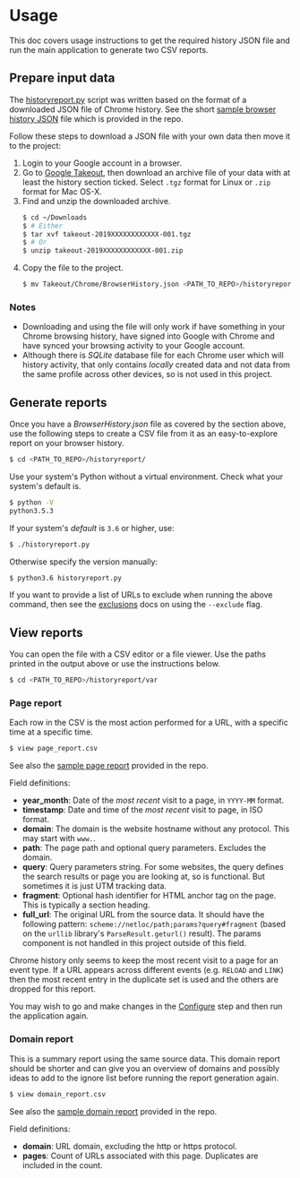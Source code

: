 # Usage

This doc covers usage instructions to get the required history JSON file and run the main application to generate two CSV reports.


## Prepare input data

The [historyreport.py](/historyreport/historyreport.py) script was written based on the format of a downloaded JSON file of Chrome history. See the short [sample browser history JSON](/historyreport/var/samples/BrowserHistory.json) file which is provided in the repo.

Follow these steps to download a JSON file with your own data then move it to the project:

1. Login to your Google account in a browser.
2. Go to [Google Takeout](https://takeout.google.com/settings/takeout), then download an archive file of your data with at least the history section ticked. Select `.tgz` format for Linux or `.zip` format for Mac OS-X.
3. Find and unzip the downloaded archive.
    ```bash
    $ cd ~/Downloads
    $ # Either
    $ tar xvf takeout-2019XXXXXXXXXXXX-001.tgz
    $ # Or
    $ unzip takeout-2019XXXXXXXXXXXX-001.zip
    ```
4. Copy the file to the project.
    ```bash
    $ mv Takeout/Chrome/BrowserHistory.json <PATH_TO_REPO>/historyreport/var/
    ```

### Notes

- Downloading and using the file will only work if have something in your Chrome browsing history, have signed into Google with Chrome and have synced your browsing activity to your Google account.
- Although there is _SQLite_ database file for each Chrome user which will history activity, that only contains _locally_ created data and not data from the same profile across other devices, so is not used in this project.


## Generate reports

Once you have a _BrowserHistory.json_ file as covered by the section above, use the following steps to create a CSV file from it as an easy-to-explore report on your browser history.

```bash
$ cd <PATH_TO_REPO>/historyreport/
```

Use your system's Python without a virtual environment. Check what your system's default is.

```bash
$ python -V
python3.5.3
```

If your system's _default_ is `3.6` or higher, use:

```bash
$ ./historyreport.py
```

Otherwise specify the version manually:

```bash
$ python3.6 historyreport.py
```

If you want to provide a list of URLs to exclude when running the above command, then see the [exclusions](exclusions.md) docs on using the `--exclude` flag.


## View reports

You can open the file with a CSV editor or a file viewer. Use the paths printed in the output above or use the instructions below.


```bash
$ cd <PATH_TO_REPO>/historyreport/var
```

### Page report

Each row in the CSV is the most action performed for a URL, with a specific time at a specific time.

```bash
$ view page_report.csv
```

See also the [sample page report](/historyreport/var/samples/page_report.csv) provided in the repo.

Field definitions:

- **year_month**: Date of the _most recent_ visit to a page, in `YYYY-MM` format.
- **timestamp**: Date and time of the _most recent_ visit to page, in ISO format.
- **domain**: The domain is the website hostname without any protocol. This may start with `www.`.
- **path**: The page path and optional query parameters. Excludes the domain.
- **query**: Query parameters string.  For some websites, the query defines the search results or page you are looking at, so is functional. But sometimes it is just UTM tracking data.
- **fragment**: Optional hash identifier for HTML anchor tag on the page. This is typically a section heading.
- **full_url**: The original URL from the source data. It should have the following pattern: `scheme://netloc/path;params?query#fragment` (based on the `urllib` library's `ParseResult.geturl()` result). The params component is not handled in this project outside of this field.


Chrome history only seems to keep the most recent visit to a page for an event type. If a URL appears across different events (e.g. `RELOAD` and `LINK`) then the most recent entry in the duplicate set is used and the others are dropped for this report.

You may wish to go and make changes in the [Configure](installation.md#configure) step and then run the application again.


### Domain report


This is a summary report using the same source data. This domain report should be shorter and can give you an overview of domains and possibly ideas to add to the ignore list before running the report generation again.


```bash
$ view domain_report.csv
```

See also the [sample domain report](/historyreport/var/samples/domain_report.csv) provided in the repo.

Field definitions:

- **domain**: URL domain, excluding the http or https protocol.
- **pages**: Count of URLs associated with this page. Duplicates are included in the count.
